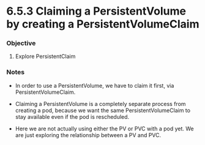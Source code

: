 # 6.5.3 Claiming a PersistentVolume by creating a PersistentVolumeClaim

### Objective
1. Explore PersistentClaim

### Notes
- In order to use a PersistentVolume, we have to claim it first, via PersistentVolumeClaim.

- Claiming a PersistentVolume is a completely separate process from creating a pod, because we want the same PersistentVolumeClaim to stay available even if the pod is rescheduled.

- Here we are not actually using either the PV or PVC with a pod yet. We are just exploring the relationship between a PV and PVC.

